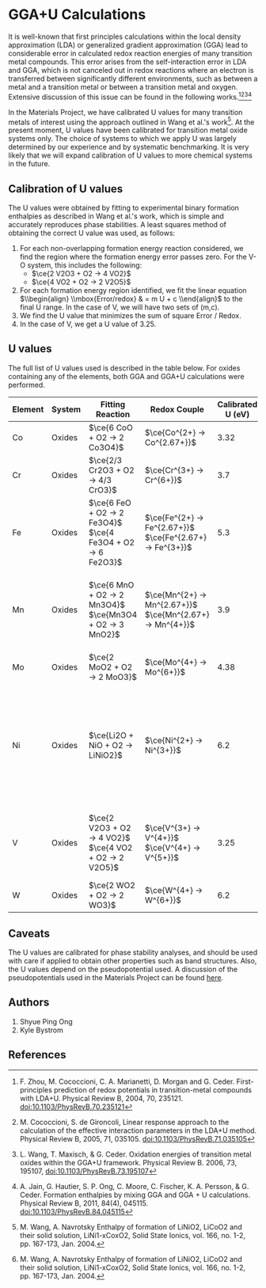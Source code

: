 # GGA+U Calculations

It is well-known that first principles calculations within the local
density approximation (LDA) or generalized gradient approximation (GGA)
lead to considerable error in calculated redox reaction energies of many
transition metal compounds. This error arises from the self-interaction
error in LDA and GGA, which is not canceled out in redox reactions where
an electron is transferred between significantly different environments,
such as between a metal and a transition metal or between a transition
metal and oxygen. Extensive discussion of this issue can be found in the
following works.[^1][^2][^3][^4]

In the Materials Project, we have calibrated U values for many
transition metals of interest using the approach outlined in Wang et
al.'s work[^5]. At the present moment, U values have been calibrated for
transition metal oxide systems only. The choice of systems to which we
apply U was largely determined by our experience and by systematic
benchmarking. It is very likely that we will expand calibration of U
values to more chemical systems in the future.

Calibration of U values
-----------------------

The U values were obtained by fitting to experimental binary formation
enthalpies as described in Wang et al.'s work, which is simple and
accurately reproduces phase stabilities. A least squares method of
obtaining the correct U value was used, as follows:

1.  For each non-overlapping formation energy reaction considered, we
    find the region where the formation energy error passes zero. For
    the V-O system, this includes the following:
    *  $\ce{2 V2O3 + O2 -> 4 VO2}$
    *  $\ce{4 VO2 + O2 -> 2 V2O5}$
2.  For each formation energy region identified, we fit the linear
    equation $\\begin{align} \\mbox{Error/redox} & = m U + c \\end{align}$ to
    the final U range. In the case of V, we will have two sets of (m,c).
2.  We find the U value that minimizes the sum of square Error / Redox.
4.  In the case of V, we get a U value of 3.25.

U values
--------

The full list of U values used is described in the table below. For
oxides containing any of the elements, both GGA and GGA+U calculations
were performed.

| Element | System | Fitting Reaction                  | Redox Couple         | Calibrated U (eV) | Comments                                                                       |
|:--------|--------|-----------------------------------|----------------------|-------------------|--------------------------------------------------------------------------------------------------------------------|
| Co      | Oxides | $\ce{6 CoO + O2 -> 2 Co3O4}$      | $\ce{Co^{2+} -> Co^{2.67+}}$ | 3.32          |                                                                                |
| Cr      | Oxides | $\ce{2/3 Cr2O3 + O2 -> 4/3 CrO3}$ | $\ce{Cr^{3+} -> Cr^{6+}}$      | 3.7               |                                                                                |
| Fe      | Oxides | $\ce{6 FeO + O2 -> 2 Fe3O4}$ <br> $\ce{4 Fe3O4 + O2 -> 6 Fe2O3}$   | $\ce{Fe^{2+} -> Fe^{2.67+}}$ <br> $\ce{Fe^{2.67+} -> Fe^{3+}}$    | 5.3               |                                                                                |
| Mn      | Oxides | $\ce{6 MnO + O2 -> 2 Mn3O4}$  <br>  $\ce{Mn3O4 + O2 -> 3 MnO2}$  | $\ce{Mn^{2+} -> Mn^{2.67+}}$ <br> $\ce{Mn^{2.67+} -> Mn^{4+}}$    | 3.9               | $\ce{Mn2O3}$ was explicitly excluded from calibration set due to the large number of atoms in its unit cell.                              |
| Mo      | Oxides | $\ce{2 MoO2 + O2 -> 2 MoO3}$    | $\ce{Mo^{4+} -> Mo^{6+}}$ | 4.38              |                                                                                |
| Ni      | Oxides | $\ce{Li2O + NiO + O2 -> LiNiO2}$    | $\ce{Ni^{2+} -> Ni^{3+}}$ | 6.2               | Binary formation energies are not readily available for Ni. The Ni U calibration was performed using a ternary oxide formation energy.[^5]  |
| V       | Oxides | $\ce{2 V2O3 + O2 -> 4 VO2}$ <br> $\ce{4 VO2 + O2 -> 2 V2O5}$ | $\ce{V^{3+} -> V^{4+}}$ <br> $\ce{V^{4+} -> V^{5+}}$  | 3.25              | $\ce{VO}$ was explicitly excluded from calibration due to its known metallic nature.                                               |
| W       | Oxides | $\ce{2 WO2 + O2 -> 2 WO3}$  | $\ce{W^{4+} -> W^{6+}}$        | 6.2               |                                                                                |

Caveats
-------

The U values are calibrated for phase stability analyses, and should be
used with care if applied to obtain other properties such as band
structures. Also, the U values depend on the pseudopotential used. A
discussion of the pseudopotentials used in the Materials Project can be
found [here](/methodology/pseudopotentials).

Authors
-------

1.  Shyue Ping Ong
2.  Kyle Bystrom

References
----------

[^1]: F. Zhou, M. Cococcioni, C. A. Marianetti, D. Morgan and G. Ceder.
    First-principles prediction of redox potentials in transition-metal
    compounds with LDA+U. Physical Review B, 2004, 70, 235121.
    <doi:10.1103/PhysRevB.70.235121>

[^2]: M. Cococcioni, S. de Gironcoli, Linear response approach to the
    calculation of the effective interaction parameters in the LDA+U
    method. Physical Review B, 2005, 71, 035105.
    <doi:10.1103/PhysRevB.71.035105>

[^3]: L. Wang, T. Maxisch, & G. Ceder. Oxidation energies of transition
    metal oxides within the GGA+U framework. Physical Review B. 2006,
    73, 195107, <doi:10.1103/PhysRevB.73.195107>

[^4]: A. Jain, G. Hautier, S. P. Ong, C. Moore, C. Fischer, K. A.
    Persson, & G. Ceder. Formation enthalpies by mixing GGA and GGA + U
    calculations. Physical Review B, 2011, 84(4), 045115.
    <doi:10.1103/PhysRevB.84.045115>

[^5]: M. Wang, A. Navrotsky Enthalpy of formation of LiNiO2, LiCoO2 and
    their solid solution, LiNi1-xCoxO2, Solid State Ionics, vol. 166,
    no. 1-2, pp. 167-173, Jan. 2004.